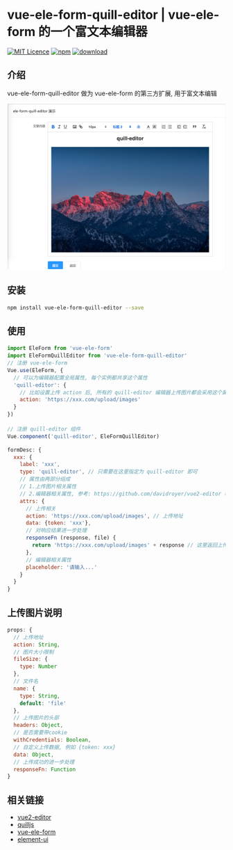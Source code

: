 # vue-ele-form-quill-editor | vue-ele-form 的一个富文本编辑器

[![MIT Licence](https://badges.frapsoft.com/os/mit/mit.svg)](https://opensource.org/licenses/mit-license.php)
[![npm](https://img.shields.io/npm/v/vue-ele-form-quill-editor.svg)](https://www.npmjs.com/package/vue-ele-form-quill-editor)
[![download](https://img.shields.io/npm/dw/vue-ele-form-quill-editor.svg)](https://npmcharts.com/compare/vue-ele-form-quill-editor?minimal=true)

## 介绍

vue-ele-form-quill-editor 做为 vue-ele-form 的第三方扩展, 用于富文本编辑

![image](https://raw.githubusercontent.com/dream2023/images/master/2.cfele4vwqx6.png)

## 安装

```bash
npm install vue-ele-form-quill-editor --save
```

## 使用

```js
import EleForm from 'vue-ele-form'
import EleFormQuillEditor from 'vue-ele-form-quill-editor'
// 注册 vue-ele-form
Vue.use(EleForm, {
  // 可以为编辑器配置全局属性, 每个实例都共享这个属性
  'quill-editor': {
    // 比如设置上传 action 后, 所有的 quill-editor 编辑器上传图片都会采用这个属性
    action: 'https://xxx.com/upload/images'
  }
})

// 注册 quill-editor 组件
Vue.component('quill-editor', EleFormQuillEditor)
```

```js
formDesc: {
  xxx: {
    label: 'xxx',
    type: 'quill-editor', // 只需要在这里指定为 quill-editor 即可
    // 属性由两部分组成
    // 1.上传图片相关属性
    // 2.编辑器相关属性, 参考: https://github.com/davidroyer/vue2-editor 和 https://quilljs.com/
    attrs: {
      // 上传相关
      action: 'https://xxx.com/upload/images', // 上传地址
      data: {token: 'xxx'},
      // 对响应结果进一步处理
      responseFn (response, file) {
        return 'https://xxx.com/upload/images' + response // 这里返回上传后的url即可
      },
      // 编辑器相关属性
      placeholder: '请输入...'
    }
  }
}
```

## 上传图片说明

```js
props: {
  // 上传地址
  action: String,
  // 图片大小限制
  fileSize: {
    type: Number
  },
  // 文件名
  name: {
    type: String,
    default: 'file'
  },
  // 上传图片的头部
  headers: Object,
  // 是否需要带cookie
  withCredentials: Boolean,
  // 自定义上传数据, 例如 {token: xxx}
  data: Object,
  // 上传成功的进一步处理
  responseFn: Function
}
```

## 相关链接

- [vue2-editor](https://github.com/davidroyer/vue2-editor)
- [quilljs](https://quilljs.com)
- [vue-ele-form](https://github.com/dream2023/vue-ele-form)
- [element-ui](http://element-cn.eleme.io)
